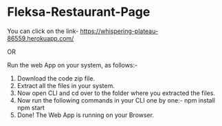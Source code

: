 # Fleksa-Restaurant-Page
You can click on the link-
https://whispering-plateau-86559.herokuapp.com/

OR

Run the web App on your system, as follows:-

1. Download the code zip file.
2. Extract all the files in your system.
3. Now open CLI and cd over to the folder where you extracted the files.
4. Now run the following commands in your CLI one by one:-
    npm install
    npm start
5. Done! The Web App is running on your Browser.
